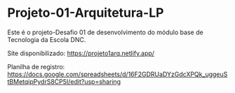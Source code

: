 # Projeto-01-Arquitetura-LP 
Este é o projeto-Desafio 01 de desenvolvimento do módulo base de Tecnologia da Escola DNC.

Site disponibilizado: https://projeto1arq.netlify.app/

Planilha de registro: https://docs.google.com/spreadsheets/d/16F2GDRUaDYzGdcXPQk_uggeuStBMetqipPydrS8CP5I/edit?usp=sharing
